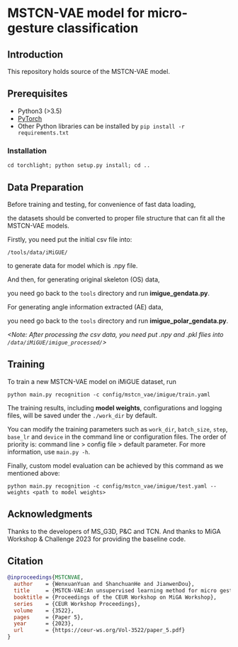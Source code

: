 # MSTCN-VAE model for micro-gesture classification

## Introduction

This repository holds source of the MSTCN-VAE model.

## Prerequisites

- Python3 (>3.5)
- [PyTorch](http://pytorch.org/)
- Other Python libraries can be installed by `pip install -r requirements.txt`

### Installation

``` shell
cd torchlight; python setup.py install; cd ..
```

## Data Preparation

Before training and testing, for convenience of fast data loading, 

the datasets should be converted to proper file structure that can fit all the MSTCN-VAE models.

Firstly, you need put the initial csv file into:

`/tools/data/iMiGUE/`

to generate data for model which is .npy file.

And then, for generating original skeleton (OS) data, 

you need go back to the `tools` directory and run **imigue_gendata.py**.

For generating angle information extracted (AE) data, 

you need go back to the `tools` directory and run **imigue_polar_gendata.py**.

*<Note: After processing the csv data, you need put .npy and .pkl flies into `/data/iMiGUE/imigue_processed/`>*

## Training

To train a new MSTCN-VAE model on iMiGUE dataset, run

```
python main.py recognition -c config/mstcn_vae/imigue/train.yaml
```

The training results, including **model weights**, configurations and logging files, will be saved under the ```./work_dir``` by default.

You can modify the training parameters such as ```work_dir```, ```batch_size```, ```step```, ```base_lr``` and ```device``` in the command line or configuration files. The order of priority is:  command line > config file > default parameter. For more information, use ```main.py -h```.

Finally, custom model evaluation can be achieved by this command as we mentioned above:

```
python main.py recognition -c config/mstcn_vae/imigue/test.yaml --weights <path to model weights>
```

## Acknowledgments

Thanks to the developers of MS_G3D, P&C and TCN. And thanks to MiGA Workshop & Challenge 2023 for providing the baseline code.

## Citation

``` bibtex
@inproceedings{MSTCNVAE,
  author    = {WenxuanYuan and ShanchuanHe and JianwenDou},
  title     = {MSTCN-VAE:An unsupervised learning method for micro gesture recognition based on skeleton modality},
  booktitle = {Proceedings of the CEUR Workshop on MiGA Workshop},
  series    = {CEUR Workshop Proceedings},
  volume    = {3522},
  pages     = {Paper 5},
  year      = {2023},
  url       = {https://ceur-ws.org/Vol-3522/paper_5.pdf}
}
```
